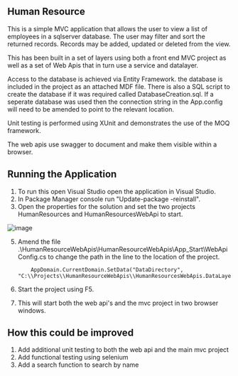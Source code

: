 Human Resource
--------------

This is a simple MVC application that allows the user to view a list of employees in a sqlserver database. The user may filter and sort the returned records. Records may be added, updated or deleted from the view.

This has been built in a set of layers using both a front end MVC project as well as a set of Web Apis that in turn use a service and datalayer.

Access to the database is achieved via Entity Framework. the database is included in the project as an attached MDF file. There is also a SQL script to create the database if
it was required called DatabaseCreation.sql. If a seperate database was used then the connection string in the App.config will need to be amended to point to the relevant location.

Unit testing is performed using XUnit and demonstrates the use of the MOQ framework. 

The web apis use swagger to document and make them visible within a browser.


## Running the Application

1. To run this open Visual Studio open the application in Visual Studio.
2. In Package Manager console run "Update-package -reinstall". 
3. Open the properties for the solution and set the two projects HumanResources and HumanResourcesWebApi to start.

![image](https://user-images.githubusercontent.com/28151071/138508911-192b9bd6-b08b-490c-a1f2-c432c44d4392.png)

5. Amend the file .\HumanResourceWebApis\HumanResourceWebApis\App_Start\WebApiConfig.cs to change the path in the line to the location of the project.

           AppDomain.CurrentDomain.SetData("DataDirectory", "C:\\Projects\\HumanResourceWebApis\\HumanResourcesWebApis.DataLayer\\");
		   
4. Start the project using F5.
5. This will start both the web api's and the mvc project in two browser windows. 


## How this could be improved

1. Add additional unit testing to both the web api and the main mvc project
2. Add functional testing using selenium
3. Add a search function to search by name





